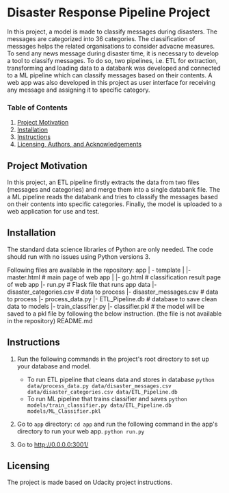 # Disaster Response Pipeline Project
In this project, a model is made to classify messages during disasters. The messages are categorized into 36 categories. The classification of messages helps the related organisations to consider advacne measures. To send any news message during disaster time, it is necessary to develop a tool to classify messages. To do so, two pipelines, i.e. ETL for extraction, transforming and loading data to a databank was developed and connected to a ML pipeline which can classify messages based on their contents. A web app was also developed in this project as user interface for receiving any message and assigning it to specific category.

### Table of Contents
1. [Project Motivation](#motivation)
2. [Installation](#installation)
3. [Instructions](#files)
4. [Licensing, Authors, and Acknowledgements](#licensing)

## Project Motivation<a name="motivation"></a>
In this project, an ETL pipeline firstly extracts the data from two files (messages and categories) and merge them into a single databank file. The a ML pipeline reads the databank and tries to classify the messages based on their contents into specific categories. Finally, the model is uploaded to a web application for use and test.

## Installation<a name="installation"></a>
The standard data science libraries of Python are only needed. The code should run with no issues using Python versions 3.

Following files are available in the repository:
app
| - template
| |- master.html # main page of web app
| |- go.html # classification result page of web app
|- run.py # Flask file that runs app
data
|- disaster_categories.csv # data to process
|- disaster_messages.csv # data to process
|- process_data.py
|- ETL_Pipeline.db # database to save clean data to
models
|- train_classifier.py
|- classifier.pkl # the model will be saved to a pkl file by following the below instruction. (the file is not available in the repository)
README.md

## Instructions<a name="files"></a>
1. Run the following commands in the project's root directory to set up your database and model.

    - To run ETL pipeline that cleans data and stores in database
        `python data/process_data.py data/disaster_messages.csv data/disaster_categories.csv data/ETL_Pipeline.db`
    - To run ML pipeline that trains classifier and saves
        `python models/train_classifier.py data/ETL_Pipeline.db models/ML_Classifier.pkl`

2. Go to `app` directory: `cd app` and run the following command in the app's directory to run your web app.
     `python run.py`

3. Go to http://0.0.0.0:3001/

## Licensing<a name="licensing"></a>
The project is made based on Udacity project instructions.